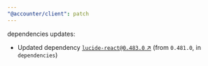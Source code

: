```yaml
---
"@accounter/client": patch
---
```

dependencies updates:
  - Updated dependency [`lucide-react@0.483.0` ↗︎](https://www.npmjs.com/package/lucide-react/v/0.483.0) (from `0.481.0`, in `dependencies`)
